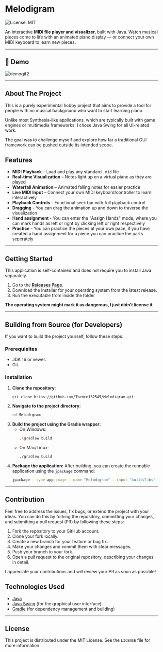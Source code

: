 # Melodigram

![License: MIT](https://img.shields.io/badge/License-MIT-yellow.svg)

An interactive **MIDI file player and visualizer**, built with Java.
Watch musical pieces come to life with an animated piano display — or connect your own MIDI keyboard to learn new pieces.

---

## 🎥 Demo

![demogif2](https://github.com/user-attachments/assets/78767fd0-896c-4d78-8ce3-84d4993e78b8)

---


## About The Project

This is a purely experimental hobby project that aims to provide a tool for people with no musical background who want to start learning piano.

Unlike most Synthesia-like applications, which are typically built with game engines or multimedia frameworks, I chose Java Swing for all UI-related work.

The goal was to challenge myself and explore how far a traditional GUI framework can be pushed outside its intended scope.

## Features

- **MIDI Playback** – Load and play any standard `.mid` file
- **Real-time Visualization** – Notes light up on a virtual piano as they are played
- **Waterfall Animation** – Animated falling notes for easier practice
- **Live MIDI Input** – Connect your own MIDI keyboard/controller to learn interactively
- **Playback Controls** – Functional seek bar with full playback control
- **Dragging** - You can drag the animation up and down to traverse the visualization
- **Hand assignment** - You can enter the "Assign Hands" mode, where you can mark hands as left or right by clicking left or right respectively
- **Practice** - You can practice the pieces at your own pace, if you have created a hand assignment for a piece you can practice the parts seperately

---

## Getting Started

This application is self-contained and does not require you to install Java separately.

1.  Go to the [**Releases Page**](https://github.com/Tbence132545/Melodigram/releases).
2.  Download the installer for your operating system from the latest release.
3.  Run the executable from inside the folder

**The operating system might mark it as dangerous, I just didn't license it**


---

## Building from Source (for Developers)

If you want to build the project yourself, follow these steps.

### Prerequisites

* JDK 16 or newer.
* Git.

### Installation

1.  **Clone the repository:**
    ```sh
    git clone https://github.com/Tbence132545/Melodigram.git
    ```
2.  **Navigate to the project directory:**
    ```sh
    cd Melodigram
    ```
3.  **Build the project using the Gradle wrapper:**
    * On Windows:
        ```sh
        .\gradlew build
        ```
    * On Mac/Linux:
        ```sh
        ./gradlew build
        ```
4.  **Package the application:**
    After building, you can create the runnable application using the `jpackage` command:
    ```cmd
    jpackage --type app-image --name "Melodigram" --input "build/libs" --main-jar "Melodigram.jar" --main-class "com.Tbence132545.Melodigram.Main" --dest "release"
    ```

---
## Contribution

Feel free to address the issues, fix bugs, or extend the project with your ideas.
You can do this by forking the repository, committing your changes, and submitting a pull request (PR) by following these steps:

1. Fork the repository to your GitHub account.
2. Clone your fork locally.
3. Create a new branch for your feature or bug fix.
4. Make your changes and commit them with clear messages.
5. Push your branch to your fork.
6. Open a pull request to the original repository, describing your changes in detail.

I appreciate your contributions and will review your PR as soon as possible!

## Technologies Used

* [Java](https://www.java.com/)
* [Java Swing](https://docs.oracle.com/javase/tutorial/uiswing/) (for the graphical user interface)
* [Gradle](https://gradle.org/) (for dependency management and building)

---

## License

This project is distributed under the MIT License. See the `LICENSE` file for more information.
